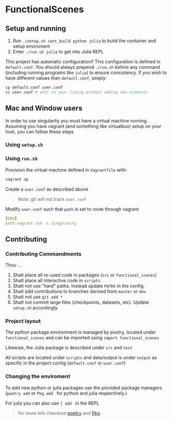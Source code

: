# FunctionalScenes


## Setup and running

1. Run `./setup.sh cont_build python julia` to build the container and setup enviroment
2. Enter `./run.sh julia` to get into Julia REPL

This project has automatic configuration!! This configuration is defined in `default.conf`.
You should always prepend `./run.sh` before any command (including running programs like `julia`) to ensure consistency. 
If you wish to have different values than `default.conf`, simply:

``` sh
cp default.conf user.conf
vi user.conf # edit to your liking without adding new elements
```

## Mac and Window users

In order to use singularity you must have a virtual machine running. 
Assuming you have vagrant (and something like virtualbox) setup on your host, you can follow these steps

### Using `setup.sh`


### Using `run.sh`

Provision the virtual machine defined in `Vagrantfile` with:

``` sh
vagrant up
```




Create a `user.conf` as described above

> Note: git will not track `user.conf`

Modify `user.conf` such that `path` is set to route through vagrant

``` yaml
[ENV]
path:vagrant ssh -c singularity
```


## Contributing

### Contributing Commandments

Thou ...
1. Shalt place all re-used code in packages (`src` or `functional_scenes`)
2. Shalt place all interactive code in `scripts`
3. Shalt not use "hard" paths. Instead update `PATHS` in the config.
4. Shalt add contributions to branches derived from `master` or `dev`
4. Shalt not use `git add *`
5. Shalt not commit large files (checkpoints, datasets, etc). Update `setup.sh` accordingly.


### Project layout

The python package environment is managed by poetry, located under `functional_scenes` and can be imported using `import functional_scenes`

Likewise, the Julia package is described under `src` and `test`

All scripts are located under `scripts` and data/output is under `output` as specific in the project config (`default.conf` or `user.conf`)



### Changing the enviroment

To add new python or julia packages use the provided package managers (`poetry add` or `Pkg.add ` for python and julia respectively.)

For julia you can also use `] add ` in the REPL

> for more info checkout [poetry](https://python-poetry.org/docs/cli/) and [Pkg](https://julialang.github.io/Pkg.jl/v1/managing-packages/)

